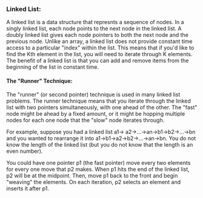 ### Linked List:
A linked list is a data structure that represnts a sequence of nodes. In a singly linked list, each node points to the next node in the linked list.
A doubly linked list gives each node pointers to both the next node and the previous node. Unlike an array, a linked list does not provide constant
time access to a particular "index" within the list. This means that if you'd like to find the Kth element in the list, you will need to iterate
through K elements.
The benefit of a linked list is that you can add and remove items from the beginning of the list in constant time.

#### The "Runner" Technique:
The "runner" (or second pointer) technique is used in many linked list problems. The runner technique means that you iterate
through the linked list with two pointers simultaneously, with one ahead of the other. The "fast" node might be ahead by a fixed
amount, or it might be hopping multiple nodes for each one node that the "slow" node iterates through.

For example, suppose you had a linked list a1-> a2->...->an->b1->b2->...->bn and you wanted to rearrange it into
a1->b1->a2->b2->...->an->bn. You do not know the length of the linked list (but you do not know that the length is an even number).

You could have one pointer p1 (the fast pointer) move every two elements for every one move that p2 makes. When p1 hits the
end of the linked list, p2 will be at the midpoint. Then, move p1 back to the front and begin "weaving" the elements. On each
iteration, p2 selects an element and inserts it after p1.
